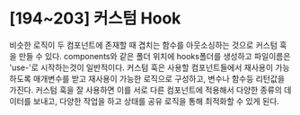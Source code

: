 # [194~203] 커스텀 Hook

비슷한 로직이 두 컴포넌트에 존재할 때 겹치는 함수를 아웃소싱하는 것으로 커스텀 훅을 만들 수 있다.
components와 같은 폴더 위치에 hooks폴더를 생성하고 파일이름은 'use-'로 시작하는것이 일반적이다.
커스텀 훅은 사용할 컴포넌트들에서 재사용이 가능하도록 매개변수를 받고 재사용이 가능한 로직으로 구성하고, 변수나 함수등 리턴값을 가진다.
커스텀 훅을 잘 사용하면 이를 서로 다른 컴포넌트에 적용해서 다양한 종류의 데이터를 보내고, 다양한 작업을 하고 상태를 공유 로직을 통해 최적화할 수 있게 된다.

